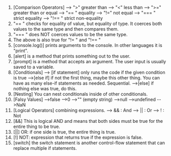 1. [Comparison Operators]
	--> ">" greater than
	--> "<" less than
	--> ">=" greater than or equal
	--> "== " equality
	--> "!=" not equal
	--> "=== " strict equality
	--> "!== " strict non-equality
2. "== " checks for equality of value, but equality of type. It coerces both values to the same type and then compares them. 
3.  "=== " does NOT coerces values to be the same type. 
4.  The above is also true for "!= " and "!== " 
5.  [console.log()] prints arguments to the console. In other languages it is "print".
6.  [alert] is a method that prints something out to the user. 
7.  [prompt] is a method that accepts an argument. The user input is usually saved to a variable. 
8.  [Conditionals]
	--> [if statement] only runs the code if the given condition is true
	-->[else if] if not the first thing, maybe this other thing. You can have as many else-if statements as needed. Sequential. 
	-->[else] if nothing else was true, do this. 
9. [Nesting] You can nest conditionals inside of other conditionals. 
10. [Falsy Values]
	-->false
	-->0
	-->"" (empty string)
	-->null
	-->undefined
	-->NaN
11. [Logical Operators] combining expressions.
	--> && : And 
	--> || : Or
	--> ! : Not
12. [&&] This is logical AND and means that both sides must be true for the entire thing to be true. 
13. [||] OR: if one side is true, the entire thing is true. 
14. [!] NOT: expression that returns true if the expression is false. 
15. [switch] the switch statement is another control-flow statement that can replace multiple if statements. 